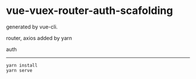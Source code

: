 # vue-vuex-router-auth-scafolding
generated by vue-cli.

router, axios added by yarn

auth

------
````
yarn install
yarn serve
````
